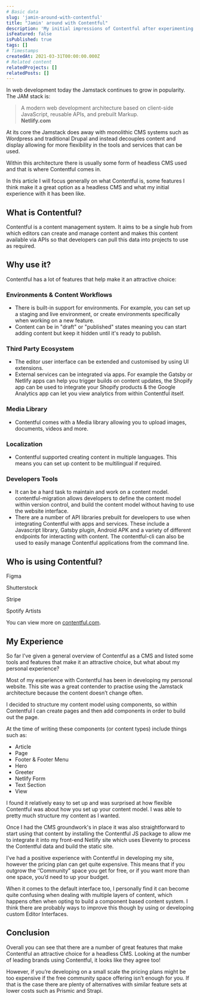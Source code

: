 ```yaml
---
# Basic data
slug: 'jamin-around-with-contentful'
title: "Jamin' around with Contentful"
description: 'My initial impressions of Contentful after experimenting with it to power benryder.me'
isFeatured: false
isPublished: true
tags: []
# Timestamps
createdAt: 2021-03-31T00:00:00.000Z
# Related content
relatedProjects: []
relatedPosts: []
---
```


In web development today the Jamstack continues to grow in popularity. The JAM stack is:

> A modern web development architecture based on client-side JavaScript, reusable APIs, and prebuilt Markup.  
> **Netlify.com**

At its core the Jamstack does away with monolithic CMS systems such as Wordpress and traditional Drupal and instead decouples content and display allowing for more flexibility in the tools and services that can be used.

Within this architecture there is usually some form of headless CMS used and that is where Contentful comes in.

In this article I will focus generally on what Contentful is, some features I think make it a great option as a headless CMS and what my initial experience with it has been like.


## What is Contentful?

Contentful is a content management system. It aims to be a single hub from which editors can create and manage content and makes this content available via APIs so that developers can pull this data into projects to use as required.


## Why use it?

Contentful has a lot of features that help make it an attractive choice:

### Environments & Content Workflows

- There is built-in support for environments. For example, you can set up a staging and live environment, or create environments specifically when working on a new feature.
- Content can be in "draft" or "published" states meaning you can start adding content but keep it hidden until it's ready to publish.

### Third Party Ecosystem

- The editor user interface can be extended and customised by using UI extensions.
- External services can be integrated via apps. For example the Gatsby or Netlify apps can help you trigger builds on content updates, the Shopify app can be used to integrate your Shopify products & the Google Analytics app can let you view analytics from within Contentful itself.

### Media Library

- Contentful comes with a Media library allowing you to upload images, documents, videos and more.

### Localization

- Contentful supported creating content in multiple languages. This means you can set up content to be multilingual if required.

### Developers Tools

- It can be a hard task to maintain and work on a content model. contentful-migration allows developers to define the content model within version control, and build the content model without having to use the website interface.
- There are a number of API libraries prebuilt for developers to use when integrating Contentful with apps and services. These include a Javascript library, Gatsby plugin, Android APK and a variety of different endpoints for interacting with content. The contentful-cli can also be used to easily manage Contentful applications from the command line.

## Who is using Contentful?

Figma

Shutterstock

Stripe

Spotify Artists

You can view more on [contentful.com](https://contentful.com).

## My Experience

So far I’ve given a general overview of Contentful as a CMS and listed some tools and features that make it an attractive choice, but what about my personal experience?

Most of my experience with Contentful has been in developing my personal website. This site was a great contender to practise using the Jamstack architecture because the content doesn’t change often.

I decided to structure my content model using components, so within Contentful I can create pages and then add components in order to build out the page.

At the time of writing these components (or content types) include things such as:

- Article 
- Page 
- Footer & Footer Menu 
- Hero 
- Greeter 
- Netlify Form 
- Text Section 
- View

I found it relatively easy to set up and was surprised at how flexible Contentful was about how you set up your content model. I was able to pretty much structure my content as I wanted.

Once I had the CMS groundwork's in place it was also straightforward to start using that content by installing the Contentful JS package to allow me to integrate it into my front-end Netlify site which uses Eleventy to process the Contentful data and build the static site.

I’ve had a positive experience with Contentful in developing my site, however the pricing plan can get quite expensive. This means that if you outgrow the ‘’Community” space you get for free, or if you want more than one space, you’d need to up your budget.

When it comes to the default interface too, I personally find it can become quite confusing when dealing with multiple layers of content, which happens often when opting to build a component based content system. I think there are probably ways to improve this though by using or developing custom Editor Interfaces.


## Conclusion

Overall you can see that there are a number of great features that make Contentful an attractive choice for a headless CMS. Looking at the number of leading brands using Contentful, it looks like they agree too!

However, if you’re developing on a small scale the pricing plans might be too expensive if the free community space offering isn’t enough for you. If that is the case there are plenty of alternatives with similar feature sets at lower costs such as Prismic and Strapi.
